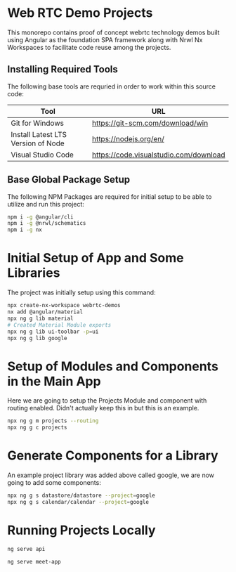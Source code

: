 # Web RTC Demo Projects

This monorepo contains proof of concept webrtc technology demos built using Angular as the foundation SPA framework along with Nrwl Nx Workspaces to facilitate code reuse among the projects.

## Installing Required Tools

The following base tools are requried in order to work within this source code:

| Tool                               | URL                                    |
| ---------------------------------- | -------------------------------------- |
| Git for Windows                    | https://git-scm.com/download/win       |
| Install Latest LTS Version of Node | https://nodejs.org/en/                 |
| Visual Studio Code                 | https://code.visualstudio.com/download |

## Base Global Package Setup

The following NPM Packages are required for initial setup to be able to utilize and run this project:

```bash
npm i -g @angular/cli
npm i -g @nrwl/schematics
npm i -g nx
```

# Initial Setup of App and Some Libraries

The project was initially setup using this command:

```bash
npx create-nx-workspace webrtc-demos
nx add @angular/material
npx ng g lib material
# Created Material Module exports
npx ng g lib ui-toolbar -p=ui
npx ng g lib google
```

# Setup of Modules and Components in the Main App

Here we are going to setup the Projects Module and component with routing enabled. Didn't actually keep this in but this is an example.

```bash
npx ng g m projects --routing
npx ng g c projects
```

# Generate Components for a Library

An example project library was added above called google, we are now going to add some components:

```bash
npx ng g s datastore/datastore --project=google
npx ng g s calendar/calendar --project=google
```

# Running Projects Locally

```bash
ng serve api
```

```bash
ng serve meet-app
```
